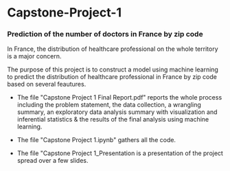 # Capstone-Project-1
### Prediction of the number of doctors in France by zip code

In France, the distribution of healthcare professional on the whole territory is a major concern. 

The purpose of this project is to construct a model using machine learning to predict the distribution of healthcare professional in France by zip code based on several feautures. 

- The file "Capstone Project 1 Final Report.pdf" reports the whole process including the problem statement, the data collection, a wrangling summary, an exploratory data analysis summary with visualization and inferential statistics & the results of the final analysis using machine learning. 

- The file "Capstone Project 1.ipynb" gathers all the code. 

- The file "Capstone Project 1_Presentation is a presentation of the project spread over a few slides. 

